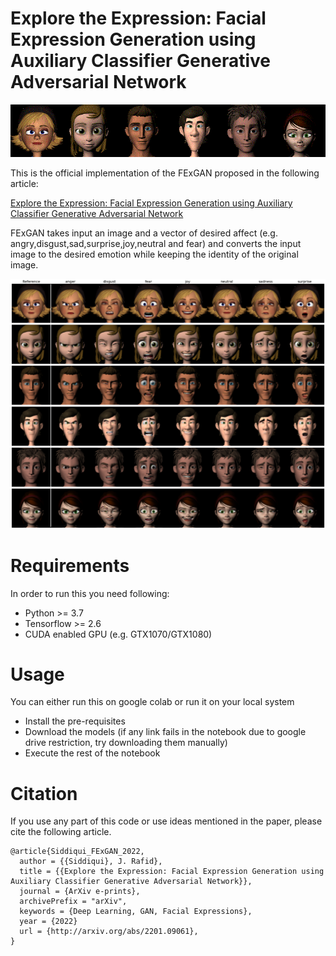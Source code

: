 # Explore the Expression: Facial Expression Generation using Auxiliary Classifier Generative Adversarial Network

![FExGAN GIF Demo](FExGAN.gif)

This is the official implementation of the FExGAN proposed in the following article:

[Explore the Expression: Facial Expression Generation using Auxiliary Classifier Generative Adversarial Network](http://arxiv.org/abs/2201.09061)

FExGAN takes input an image and a vector of desired affect (e.g. angry,disgust,sad,surprise,joy,neutral and fear) and converts the input image to the desired emotion while keeping the identity of the original image.

![FExGAN GIF Demo](results.png)

# Requirements

In order to run this you need following:

* Python >= 3.7
* Tensorflow >= 2.6
* CUDA enabled GPU (e.g. GTX1070/GTX1080)


# Usage

You can either run this on google colab or run it on your local system

* Install the pre-requisites
* Download the models (if any link fails in the notebook due to google drive restriction, try downloading them manually)
* Execute the rest of the notebook

# Citation

If you use any part of this code or use ideas mentioned in the paper, please cite the following article.

```
@article{Siddiqui_FExGAN_2022,
  author = {{Siddiqui}, J. Rafid},
  title = {{Explore the Expression: Facial Expression Generation using Auxiliary Classifier Generative Adversarial Network}},
  journal = {ArXiv e-prints},
  archivePrefix = "arXiv",
  keywords = {Deep Learning, GAN, Facial Expressions},
  year = {2022}
  url = {http://arxiv.org/abs/2201.09061},
}

```
